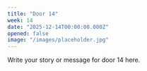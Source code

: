 ```yaml
---
title: "Door 14"
week: 14
date: "2025-12-14T00:00:00.000Z"
opened: false
image: "/images/placeholder.jpg"
---
```


Write your story or message for door 14 here.
